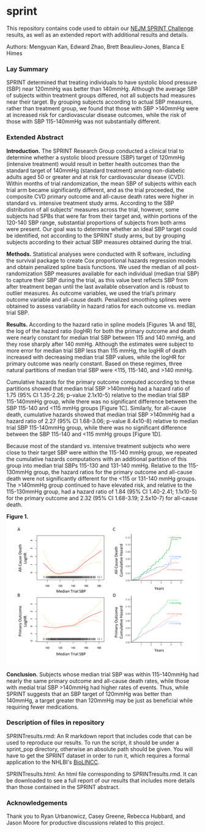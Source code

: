 sprint
======
This repository contains code used to obtain our [NEJM SPRINT Challenge](https://challenge.nejm.org/posts/5975) results, as well as an extended report with additional results and details.

Authors: Mengyuan Kan, Edward Zhao, Brett Beaulieu-Jones, Blanca E Himes

### Lay Summary
SPRINT determined that treating individuals to have systolic blood pressure (SBP) near 120mmHg was better than 140mmHg. Although the average SBP of subjects within treatment groups differed, not all subjects had measures near their target. By grouping subjects according to actual SBP measures, rather than treatment group, we found that those with SBP >140mmHg were at increased risk for cardiovascular disease outcomes, while the risk of those with SBP 115-140mmHg was not substantially different.


### Extended Abstract
**Introduction.** The SPRINT Research Group conducted a clinical trial to determine whether a systolic blood pressure (SBP) target of 120mmHg (intensive treatment) would result in better health outcomes than the standard target of 140mmHg (standard treatment) among non-diabetic adults aged 50 or greater and at risk for cardiovascular disease (CVD). Within months of trial randomization, the mean SBP of subjects within each trial arm became significantly different, and as the trial proceeded, the composite CVD primary outcome and all-cause death rates were higher in standard vs. intensive treatment study arms. According to the SBP distribution of all subjects’ measures across the trial, however, some subjects had SPBs that were far from their target and, within portions of the 120-140 SBP range, substantial proportions of subjects from both arms were present. Our goal was to determine whether an ideal SBP target could be identified, not according to the SPRINT study arms, but by grouping subjects according to their actual SBP measures obtained during the trial. 

**Methods.** Statistical analyses were conducted with R software, including the survival package to create Cox proportional hazards regression models and obtain penalized spline basis functions. We used the median of all post-randomization SBP measures available for each individual (median trial SBP) to capture their SBP during the trial, as this value best reflects SBP from after treatment began until the last available observation and is robust to outlier measures. As outcome variables, we used the trial’s primary outcome variable and all-cause death. Penalized smoothing splines were obtained to assess variability in hazard ratios for each outcome vs. median trial SBP.

**Results.** According to the hazard ratio in spline models [Figures 1A and 1B], the log of the hazard ratio (logHR) for both the primary outcome and death were nearly constant for median trial SBP between 115 and 140 mmHg, and they rose sharply after 140 mmHg. Although the estimates were subject to more error for median trial SBP less than 115 mmHg, the logHR of death increased with decreasing median trial SBP values, while the logHR for primary outcome was nearly constant. Based on these regimes, three natural partitions of median trial SBP were <115, 115-140, and >140 mmHg. 
 
Cumulative hazards for the primary outcome computed according to these partitions showed that median trial SBP >140mmHg had a hazard ratio of 1.75 (95% CI 1.35-2.26; p-value 2.1x10-5) relative to the median trial SBP 115-140mmHg group, while there was no significant difference between the SBP 115-140 and <115 mmHg groups [Figure 1C]. Similarly, for all-cause death, cumulative hazards showed that median trial SBP >140mmHg had a hazard ratio of 2.27 (95% CI 1.68-3.06; p-value 8.4x10-8) relative to median trial SBP 115-140mmHg group, while there was no significant difference between the SBP 115-140 and <115 mmHg groups [Figure 1D]. 

Because most of the standard vs. intensive treatment subjects who were close to their target SBP were within the 115-140 mmHg group, we repeated the cumulative hazards computations with an additional partition of this group into median trial SBPs 115-130 and 131-140 mmHg. Relative to the 115-130mmHg group, the hazard ratios for the primary outcome and all-cause death were not significantly different for the \<115 or 131-140 mmHg groups. The \>140mmHg group continued to have elevated risk, and relative to the 115-130mmHg group, had a hazard ratio of 1.84 (95% CI 1.40-2.41; 1.1x10-5) for the primary outcome and 2.32 (95% CI 1.68-3.19; 2.5x10-7) for all-cause death.

**Figure 1.**
![](<./figs/Figure.png>)

**Conclusion.** Subjects whose median trial SBP was within 115-140mmHg had nearly the same primary outcome and all-cause death rates, while those with medial trial SBP >140mmHg had higher rates of events. Thus, while SPRINT suggests that an SBP target of 120mmHg was better than 140mmHg, a target greater than 120mmHg may be just as beneficial while requiring fewer medications.

### Description of files in repository 

SPRINTresults.rmd: An R markdown report that includes code that can be used to reproduce our results. To run the script, it should be under a sprint\_pop directory, otherwise an absolute path should be given. You will have to get the SPRINT dataset in order to run it, which requires a formal application to the NHLBI's [BioLINCC](https://biolincc.nhlbi.nih.gov/home/).

SPRINTresults.html: An html file corresponding to SPRINTresults.rmd. It can be downloaded to see a full report of our results that includes more details than those contained in the SPRINT abstract.

### Acknowledgements
Thank you to Ryan Urbanowicz, Casey Greene, Rebecca Hubbard, and Jason Moore for productive discussions related to this project.
